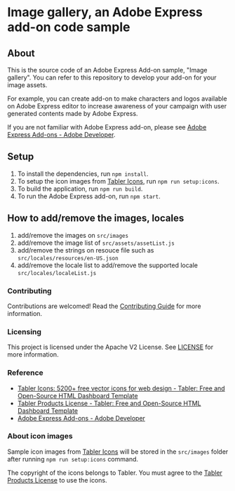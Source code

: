 # Image gallery, an Adobe Express add-on code sample

## About

This is the source code of an Adobe Express Add-on sample, "Image gallery".
You can refer to this repository to develop your add-on for your image assets.

For example, you can create add-on to make characters and logos available on Adobe Express editor to increase awareness of your campaign with user generated contents made by Adobe Express.

If you are not familiar with Adobe Express add-on, please see [Adobe Express Add\-ons - Adobe Developer](https://developer.adobe.com/express/add-ons/).

## Setup

1. To install the dependencies, run `npm install`.
2. To setup the icon images from [Tabler Icons](https://tabler.io/icons), run `npm run setup:icons`.
3. To build the application, run `npm run build`.
4. To run the Adobe Express add-on, run `npm start`.

## How to add/remove the images, locales

1. add/remove the images on `src/images`
2. add/remove the image list of `src/assets/assetList.js`
3. add/remove the strings on resouce file such as `src/locales/resources/en-US.json`
4. add/remove the locale list to add/remove the supported locale `src/locales/localeList.js`

### Contributing

Contributions are welcomed! Read the [Contributing Guide](./.github/CONTRIBUTING.md) for more information.

### Licensing

This project is licensed under the Apache V2 License. See [LICENSE](LICENSE) for more information.

### Reference

- [Tabler Icons: 5200\+ free vector icons for web design \- Tabler: Free and Open\-Source HTML Dashboard Template](https://tabler.io/icons)
- [Tabler Products License \- Tabler: Free and Open\-Source HTML Dashboard Template](https://tabler.io/license)
- [Adobe Express Add\-ons - Adobe Developer](https://developer.adobe.com/express/add-ons/)

### About icon images

Sample icon images from [Tabler Icons](https://tabler.io/icons) will be stored in the `src/images` folder after running `npm run setup:icons` command.

The copyright of the icons belongs to Tabler. You must agree to the [Tabler Products License](https://tabler.io/license) to use the icons.
